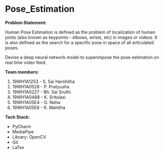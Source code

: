 # Pose_Estimation
**Problem Statement:**

Human Pose Estimation is defined as the problem of localization of human joints (also known as keypoints - elbows, wrists, etc) in images or videos. It is also defined as the search for a specific pose in space of all articulated poses.

Devise a deep neural network model to superimpose the pose estimation on real time video feed.


**Team members:**

1. 19WH1A1253 - S. Sai Harshitha
2. 19WH1A0528 - P. Pratyusha
3. 19WH1A0227 - Bh. Sai Sruthi
4. 19WH1A0488 - K. Sritulasi
5. 19WH1A05E4 - G. Neha
6. 19WH1A05E8 - K. Mahitha

**Tech Stack:**


- PyCharm
- MediaPipe
- Library: OpenCV
- Git
- LaTex

